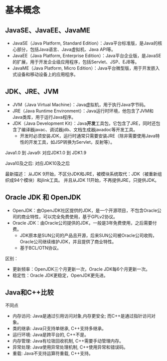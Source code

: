 # 基本概念

## JavaSE、JavaEE、JavaME
- JavaSE（Java Platform, Standard Edition）：Java平台标准版，是Java的核心部分，包括Java语言、Java虚拟机、Java API等。
- JavaEE（Java Platform, Enterprise Edition）：Java平台企业版，是JavaSE的扩展，用于开发企业级应用程序，包括Servlet、JSP、EJB等。
- JavaME（Java Platform, Micro Edition）：Java平台微型版，用于开发嵌入式设备和移动设备上的应用程序。

## JDK、JRE、JVM

- JVM（Java Virtual Machine）：Java虚拟机，用于执行Java字节码。
- JRE（Java Runtime Environment）：Java运行时环境，他包含了JVM和Java类库，用于运行Java程序。
- JDK（Java Development Kit）：Java**开发**工具包，它包含了JRE，同时还包含了编译器javac、调试器jdb、文档生成器javadoc等开发工具。
  - 开发时必须安装JDK，运行时通常只需要安装JRE（除非需要使用Java特性的开发工具，如JSP转换为Servlet，反射等）。

Java1.0 到 Java9: 对应JDK1.0 到 JDK1.9

Java10及之后: 对应JDK10及之后

最新描述：
从JDK 9开始，不区分JDK和JRE，被模块系统取代：JDK（被重新组织成94个模块）和jlink工具。
并且从JDK 11开始，不再提供JRE，只提供JDK。


## Oracle JDK 和 OpenJDK
- OpenJDK：由OpenJDK社区提供的JDK，是一个开源项目，不包含Oracle公司的商业特性，可以完全免费使用，基于GPLv2协议。
- Oracle JDK：由Oracle公司提供的JDK，一般是3年免费使用，之后需要付费。
  - JDK原本是SUN公司的产品且开源，后来SUN公司被Oracle公司收购，Oracle公司继续维护JDK，并且提供了商业特性。
  - 基于BCL/OTN协议。

区别：
- 更新频率：OpenJDK三个月更新一次，Oracle JDK每6个月更新一次。
- 稳定性：Oracle JDK更稳定，OpenJDK更先进。

## Java和C++比较

不同点
- 内存访问: Java是通过引用访问对象,内存更安全; 而C++是通过指针访问对象。
- 类的继承: Java只支持单继承, C++支持多继承。
- 运行环境: Java是跨平台的, C++不是。
- 内存管理: Java有垃圾回收机制, C++需要手动管理内存。
- 异常处理: Java使用异常处理机制, C++使用异常和错误码。
- 重载: Java不支持运算符重载, C++支持。


